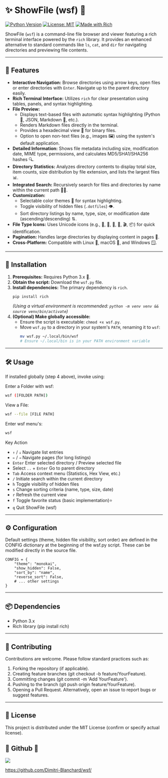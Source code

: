 # ✨ ShowFile (wsf) 📂

[![Python Version](https://img.shields.io/badge/Python-3.x-blue.svg)](https://python.org)
[![License: MIT](https://img.shields.io/badge/License-MIT-yellow.svg)](https://opensource.org/licenses/MIT)
[![Made with Rich](https://img.shields.io/badge/Made%20with-Rich-cyan.svg)](https://github.com/Textualize/rich)

ShowFile (`wsf`) is a command-line file browser and viewer featuring a rich terminal interface powered by the `rich` library. It provides an enhanced alternative to standard commands like `ls`, `cat`, and `dir` for navigating directories and previewing file contents.

---

## 🌟 Features

* **Interactive Navigation:** Browse directories using arrow keys, open files or enter directories with `Enter`. Navigate up to the parent directory easily.
* **Rich Terminal Interface:** Utilizes `rich` for clear presentation using tables, panels, and syntax highlighting.
* **File Preview:**
    * Displays text-based files with automatic syntax highlighting (Python 🐍, JSON, Markdown 📝, etc.).
    * Renders Markdown files directly in the terminal.
    * Provides a hexadecimal view 👾 for binary files.
    * Option to open non-text files (e.g., images 🖼️) using the system's default application.
* **Detailed Information:** Shows file metadata including size, modification date, MIME type, permissions, and calculates MD5/SHA1/SHA256 hashes 🔍.
* **Directory Statistics:** Analyzes directory contents to display total size, item counts, size distribution by file extension, and lists the largest files 📊.
* **Integrated Search:** Recursively search for files and directories by name within the current path 🕵️‍♀️.
* **Customization:**
    * Selectable color themes 🎨 for syntax highlighting.
    * Toggle visibility of hidden files (`.dotfiles`) 👁️.
    * Sort directory listings by name, type, size, or modification date (ascending/descending) ⇅.
* **File Type Icons:** Uses Unicode icons (e.g., 📁, 📄, 🐍, 🎵, 🎬, 📦) for quick identification.
* **Pagination:** Handles large directories by displaying content in pages 📖.
* **Cross-Platform:** Compatible with Linux 🐧, macOS 🍎, and Windows 🪟.

---

## 🚀 Installation

1.  **Prerequisites:** Requires Python 3.x 🐍.
2.  **Obtain the script:** Download the `wsf.py` file.
3.  **Install dependencies:** The primary dependency is `rich`.
    ```bash
    pip install rich
    ```
    *(Using a virtual environment is recommended: `python -m venv venv && source venv/bin/activate`)*
4.  **(Optional) Make globally accessible:**
    * Ensure the script is executable: `chmod +x wsf.py`.
    * Move `wsf.py` to a directory in your system's `PATH`, renaming it to `wsf`:
        ```bash
        mv wsf.py ~/.local/bin/wsf
        # Ensure ~/.local/bin is in your PATH environment variable
        ```

---

## 🛠️ Usage

If installed globally (step 4 above), invoke using:

Enter a Folder with wsf:
```bash
wsf ([FOLDER PATH])
```

View a File:
```bash
wsf --file [FILE PATH]
```

Enter wsf menu's:
```bash
wsf
```

Key	Action		
* `↑` / `↓`	Navigate list entries		
* `←` / `→`	Navigate pages (for long listings)		
* `Enter`	Enter selected directory / Preview selected file		
* Select `..` + `Enter`	Go to parent directory		
* `Tab`	Access context menu (Statistics, Hex View, etc.)		
* `/`	Initiate search within the current directory		
* `h`	Toggle visibility of hidden files		
* `s`	Change sorting criteria (name, type, size, date)		
* `r`	Refresh the current view		
* `f`	Toggle favorite status (basic implementation)⭐		
* `q`	Quit ShowFile (wsf)

---

## ⚙️ Configuration

Default settings (theme, hidden file visibility, sort order) are defined in the CONFIG dictionary at the beginning of the wsf.py script. These can be modified directly in the source file.

```
CONFIG = {
    "theme": "monokai",
    "show_hidden": False,
    "sort_by": "name",
    "reverse_sort": False,
    # ... other settings
}
```

---

## 📦 Dependencies

* Python 3.x
* Rich library (pip install rich)

---

## 🙏 Contributing

Contributions are welcome. Please follow standard practices such as:

1. Forking the repository (if applicable).
2. Creating feature branches (git checkout -b feature/YourFeature).
3. Committing changes (git commit -m 'Add YourFeature').
4. Pushing to the branch (git push origin feature/YourFeature).
5. Opening a Pull Request. Alternatively, open an issue to report bugs or suggest features.

---

## 📜 License

This project is distributed under the MIT License (confirm or specify actual license).

## 🌟 Github 🌟

![](https://avatars.githubusercontent.com/u/186400865?s=400&u=7b3aa925f867346d26819eb152c9075d87d2beb1&v=4)

https://github.com/Dimitri-Blanchard/wsf/
